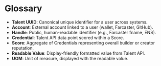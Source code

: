 # Glossary

- **Talent UUID**: Canonical unique identifier for a user across systems.
- **Account**: External account linked to a user (wallet, Farcaster, GitHub).
- **Handle**: Public, human-readable identifier (e.g., Farcaster fname, ENS).
- **Credential**: Talent API data point scored within a Score.
- **Score**: Aggregate of Credentials representing overall builder or creator reputation.
- **Readable Value**: Display-friendly formatted value from Talent API.
- **UOM**: Unit of measure, displayed with the readable value.
